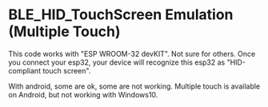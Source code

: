 # BLE_HID_TouchScreen Emulation (Multiple Touch)
This code works with "ESP WROOM-32 devKIT". Not sure for others. Once you connect your esp32, your device will recognize this esp32 as "HID-compliant touch screen".

With android, some are ok, some are not working. Multiple touch is available on Android, but not working with Windows10.
